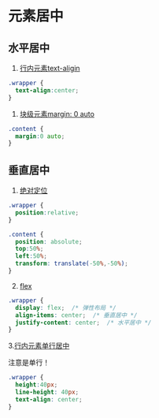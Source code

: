 # 元素居中

## 水平居中

1. [行内元素text-aligin](https://jsbin.com/fiwodegeqa/1/edit?html,css,js,output)

```css
.wrapper {
  text-align:center;
}
```

1. [块级元素margin: 0 auto](https://jsbin.com/mikotos/edit?html,css,output)

```css
.content {
  margin:0 auto;
}
```







## 垂直居中

1. [绝对定位](https://jsbin.com/macayoc/1/edit?html,css,output)

```css
.wrapper {
  position:relative;
}

.content {
  position: absolute;
  top:50%;
  left:50%;
  transform: translate(-50%,-50%);
}
```

2. [flex](https://jsbin.com/sakuyav/edit?html,css,output)

```css
.wrapper {
  display: flex;  /* 弹性布局 */
  align-items: center;  /* 垂直居中 */
  justify-content: center;  /* 水平居中 */
}
```

3.[行内元素单行居中](https://jsbin.com/balunem/1/edit?html,css,output)

注意是单行！

```css
.wrapper {
  height:40px;
  line-height: 40px;
  text-align: center;
}
```

